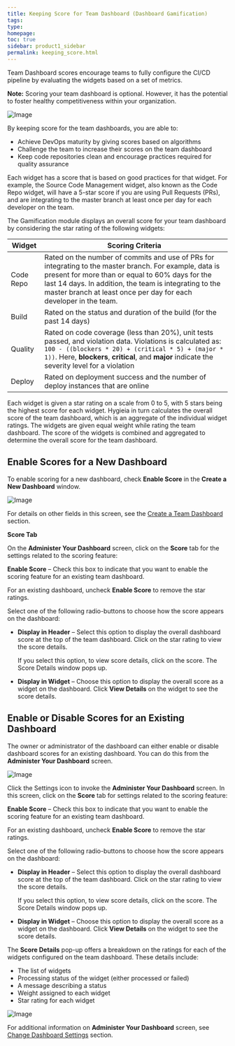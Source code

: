 ```yaml
---
title: Keeping Score for Team Dashboard (Dashboard Gamification)
tags: 
type: 
homepage: 
toc: true
sidebar: product1_sidebar
permalink: keeping_score.html
---
```


Team Dashboard scores encourage teams to fully configure the CI/CD pipeline by evaluating the widgets based on a set of metrics.

**Note:** Scoring your team dashboard is optional. However, it has the potential to foster healthy competitiveness within your organization.

![Image](http://capitalone.github.io/Hygieia/media/images/Dashboard_Gamification_Overview.png)

By keeping score for the team dashboards, you are able to:

- Achieve DevOps maturity by giving scores based on algorithms
- Challenge the team to increase their scores on the team dashboard
- Keep code repositories clean and encourage practices required for quality assurance

Each widget has a score that is based on good practices for that widget. For example, the Source Code Management widget, also known as the Code Repo widget, will have a 5-star score if you are using Pull Requests (PRs), and are integrating to the master branch at least once per day for each developer on the team.

The Gamification module displays an overall score for your team dashboard by considering the star rating of the following widgets:

| Widget | Scoring Criteria |
|--------|------------------|
| Code Repo | Rated on the number of commits and use of PRs for integrating to the master branch. For example, data is present for more than or equal to 60% days for the last 14 days. In addition, the team is integrating to the master branch at least once per day for each developer in the team. |
| Build | Rated on the status and duration of the build  (for the past 14 days) |
| Quality | Rated on code coverage (less than 20%), unit tests passed, and violation data. Violations is calculated as: ```100 - ((blockers * 20) + (critical * 5) + (major * 1))```. Here, **blockers**, **critical**, and **major** indicate the severity level for a violation |
| Deploy | Rated on deployment success and the number of deploy instances that are online |

Each widget is given a star rating on a scale from 0 to 5, with 5 stars being the highest score for each widget. Hygieia in turn calculates the overall score of the team dashboard, which is an aggregate of the individual widget ratings. The widgets are given equal weight while rating the team dashboard. The score of the widgets is combined and aggregated to determine the overall score for the team dashboard. 

## Enable Scores for a New Dashboard

To enable scoring for a new dashboard, check **Enable Score** in the **Create a New Dashboard** window.

![Image](http://capitalone.github.io/Hygieia/media/images/DashboardGamification_NewDashboard.png)

For details on other fields in this screen, see the [Create a Team Dashboard](select_dashboard.md#create-a-team-dashboard) section.

**Score Tab**

On the **Administer Your Dashboard** screen, click on the **Score** tab for the settings related to the scoring feature:

**Enable Score** – Check this box to indicate that you want to enable the scoring feature for an existing team dashboard.

For an existing dashboard, uncheck **Enable Score** to remove the star ratings.

Select one of the following radio-buttons to choose how the score appears on the dashboard:

- **Display in Header** – Select this option to display the overall dashboard score at the top of the team dashboard. Click on the star rating to view the score details.

  If you select this option, to view score details, click on the score. The Score Details window pops up.
  
- **Display in Widget** – Choose this option to display the overall score as a widget on the dashboard. Click **View Details** on the widget to see the score details.

## Enable or Disable Scores for an Existing Dashboard

The owner or administrator of the dashboard can either enable or disable dashboard scores for an existing dashboard. You can do this from the **Administer Your Dashboard** screen. 

![Image](http://capitalone.github.io/Hygieia/media/images/DashboardGamification_Administer.png)

Click the Settings icon to invoke the **Administer Your Dashboard** screen. In this screen, click on the **Score** tab for settings related to the scoring feature:

**Enable Score** – Check this box to indicate that you want to enable the scoring feature for an existing team dashboard. 

For an existing dashboard, uncheck **Enable Score** to remove the star ratings.

Select one of the following radio-buttons to choose how the score appears on the dashboard:

- **Display in Header** – Select this option to display the overall dashboard score at the top of the team dashboard. Click on the star rating to view the score details.

  If you select this option, to view score details, click on the score. The Score Details window pops up.
  
- **Display in Widget** – Choose this option to display the overall score as a widget on the dashboard. Click **View Details** on the widget to see the score details.  

The **Score Details** pop-up offers a breakdown on the ratings for each of the widgets configured on the team dashboard. These details include:

- The list of widgets
- Processing status of the widget (either processed or failed)
- A message describing a status
- Weight assigned to each widget
- Star rating for each widget

![Image](http://capitalone.github.io/Hygieia/media/images/Dashboard_Gamification_ScoreDetails.png)

For additional information on **Administer Your Dashboard** screen, see [Change Dashboard Settings](dashboard_administration.md#change-dashboard-settings) section.